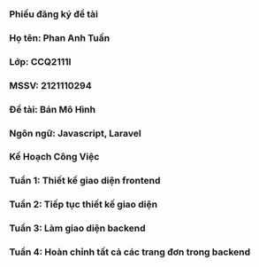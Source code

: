### Phiếu đăng ký đề tài
### Họ tên: Phan Anh Tuấn
### Lớp: CCQ2111I
### MSSV: 2121110294
### Đề tài: Bán Mô Hình
### Ngôn ngữ: Javascript, Laravel

### Kế Hoạch Công Việc
### Tuần 1: Thiết kế giao diện frontend
### Tuần 2: Tiếp tục thiết kế giao diện 
### Tuần 3: Làm giao diện backend
### Tuần 4: Hoàn chỉnh tất cả các trang đơn trong backend
